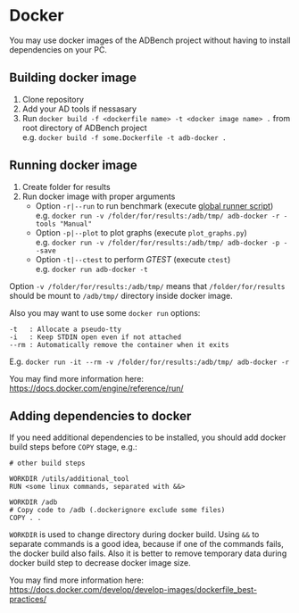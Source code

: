 # Docker

You may use docker images of the ADBench project without having to install dependencies on your PC.

## Building docker image

1. Clone repository
2. Add your AD tools if nessasary
3. Run `docker build -f <dockerfile name> -t <docker image name> .` from root directory of ADBench project  
   e.g. `docker build -f some.Dockerfile -t adb-docker .`

## Running docker image

1. Create folder for results
2. Run docker image with proper arguments  
   - Option `-r|--run` to run benchmark (execute [global runner script](Architecture.md#Global-Runner))  
   e.g. `docker run -v /folder/for/results:/adb/tmp/ adb-docker -r -tools "Manual"`  
   - Option `-p|--plot` to plot graphs (execute `plot_graphs.py`)  
   e.g. `docker run -v /folder/for/results:/adb/tmp/ adb-docker -p --save`  
   - Option `-t|--ctest` to perform _GTEST_ (execute `ctest`)  
   e.g. `docker run adb-docker -t`

Option `-v /folder/for/results:/adb/tmp/` means that `/folder/for/results` should be mount to `/adb/tmp/` directory inside docker image.

Also you may want to use some `docker run` options:
```
-t   : Allocate a pseudo-tty
-i   : Keep STDIN open even if not attached
--rm : Automatically remove the container when it exits
```
E.g. `docker run -it --rm -v /folder/for/results:/adb/tmp/ adb-docker -r`

You may find more information here: https://docs.docker.com/engine/reference/run/

## Adding dependencies to docker

If you need additional dependencies to be installed, you should add docker build steps before `COPY` stage, e.g.:
```
# other build steps

WORKDIR /utils/additional_tool
RUN <some linux commands, separated with &&>

WORKDIR /adb
# Copy code to /adb (.dockerignore exclude some files)
COPY . .
```
`WORKDIR` is used to change directory during docker build.
Using `&&` to separate commands is a good idea, because if one of the commands fails, the docker build also fails.
Also it is better to remove temporary data during docker build step to decrease docker image size.

You may find more information here: https://docs.docker.com/develop/develop-images/dockerfile_best-practices/